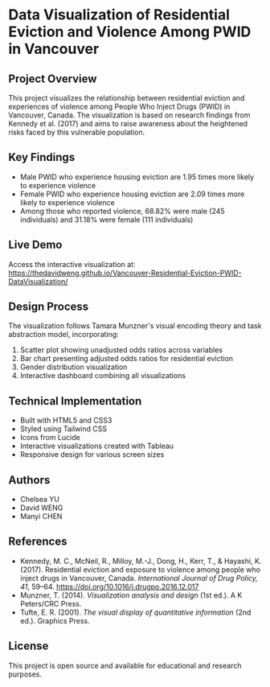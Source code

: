 # Data Visualization of Residential Eviction and Violence Among PWID in Vancouver

## Project Overview
This project visualizes the relationship between residential eviction and experiences of violence among People Who Inject Drugs (PWID) in Vancouver, Canada. The visualization is based on research findings from Kennedy et al. (2017) and aims to raise awareness about the heightened risks faced by this vulnerable population.

## Key Findings
- Male PWID who experience housing eviction are 1.95 times more likely to experience violence
- Female PWID who experience housing eviction are 2.09 times more likely to experience violence
- Among those who reported violence, 68.82% were male (245 individuals) and 31.18% were female (111 individuals)

## Live Demo
Access the interactive visualization at: https://thedavidweng.github.io/Vancouver-Residential-Eviction-PWID-DataVisualization/

## Design Process
The visualization follows Tamara Munzner's visual encoding theory and task abstraction model, incorporating:
1. Scatter plot showing unadjusted odds ratios across variables
2. Bar chart presenting adjusted odds ratios for residential eviction
3. Gender distribution visualization
4. Interactive dashboard combining all visualizations

## Technical Implementation
- Built with HTML5 and CSS3
- Styled using Tailwind CSS
- Icons from Lucide
- Interactive visualizations created with Tableau
- Responsive design for various screen sizes

## Authors
- Chelsea YU
- David WENG
- Manyi CHEN

## References
- Kennedy, M. C., McNeil, R., Milloy, M.-J., Dong, H., Kerr, T., & Hayashi, K. (2017). Residential eviction and exposure to violence among people who inject drugs in Vancouver, Canada. *International Journal of Drug Policy, 41*, 59–64. https://doi.org/10.1016/j.drugpo.2016.12.017
- Munzner, T. (2014). *Visualization analysis and design* (1st ed.). A K Peters/CRC Press.
- Tufte, E. R. (2001). *The visual display of quantitative information* (2nd ed.). Graphics Press.

## License
This project is open source and available for educational and research purposes.
